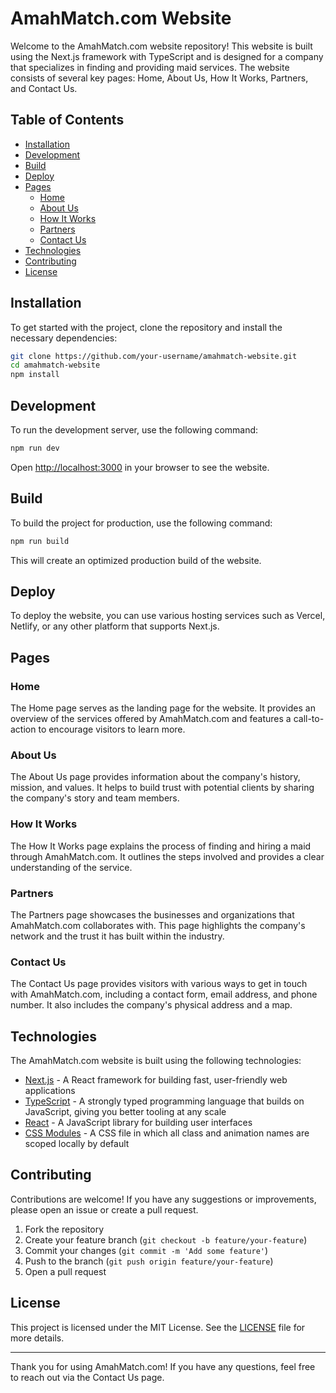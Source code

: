 # AmahMatch.com Website

Welcome to the AmahMatch.com website repository! This website is built using the Next.js framework with TypeScript and is designed for a company that specializes in finding and providing maid services. The website consists of several key pages: Home, About Us, How It Works, Partners, and Contact Us.

## Table of Contents

- [Installation](#installation)
- [Development](#development)
- [Build](#build)
- [Deploy](#deploy)
- [Pages](#pages)
  - [Home](#home)
  - [About Us](#about-us)
  - [How It Works](#how-it-works)
  - [Partners](#partners)
  - [Contact Us](#contact-us)
- [Technologies](#technologies)
- [Contributing](#contributing)
- [License](#license)

## Installation

To get started with the project, clone the repository and install the necessary dependencies:

```bash
git clone https://github.com/your-username/amahmatch-website.git
cd amahmatch-website
npm install
```

## Development

To run the development server, use the following command:

```bash
npm run dev
```

Open [http://localhost:3000](http://localhost:3000) in your browser to see the website.

## Build

To build the project for production, use the following command:

```bash
npm run build
```

This will create an optimized production build of the website.

## Deploy

To deploy the website, you can use various hosting services such as Vercel, Netlify, or any other platform that supports Next.js.

## Pages

### Home

The Home page serves as the landing page for the website. It provides an overview of the services offered by AmahMatch.com and features a call-to-action to encourage visitors to learn more.

### About Us

The About Us page provides information about the company's history, mission, and values. It helps to build trust with potential clients by sharing the company's story and team members.

### How It Works

The How It Works page explains the process of finding and hiring a maid through AmahMatch.com. It outlines the steps involved and provides a clear understanding of the service.

### Partners

The Partners page showcases the businesses and organizations that AmahMatch.com collaborates with. This page highlights the company's network and the trust it has built within the industry.

### Contact Us

The Contact Us page provides visitors with various ways to get in touch with AmahMatch.com, including a contact form, email address, and phone number. It also includes the company's physical address and a map.

## Technologies

The AmahMatch.com website is built using the following technologies:

- [Next.js](https://nextjs.org/) - A React framework for building fast, user-friendly web applications
- [TypeScript](https://www.typescriptlang.org/) - A strongly typed programming language that builds on JavaScript, giving you better tooling at any scale
- [React](https://reactjs.org/) - A JavaScript library for building user interfaces
- [CSS Modules](https://github.com/css-modules/css-modules) - A CSS file in which all class and animation names are scoped locally by default

## Contributing

Contributions are welcome! If you have any suggestions or improvements, please open an issue or create a pull request.

1. Fork the repository
2. Create your feature branch (`git checkout -b feature/your-feature`)
3. Commit your changes (`git commit -m 'Add some feature'`)
4. Push to the branch (`git push origin feature/your-feature`)
5. Open a pull request

## License

This project is licensed under the MIT License. See the [LICENSE](LICENSE) file for more details.

---

Thank you for using AmahMatch.com! If you have any questions, feel free to reach out via the Contact Us page.
